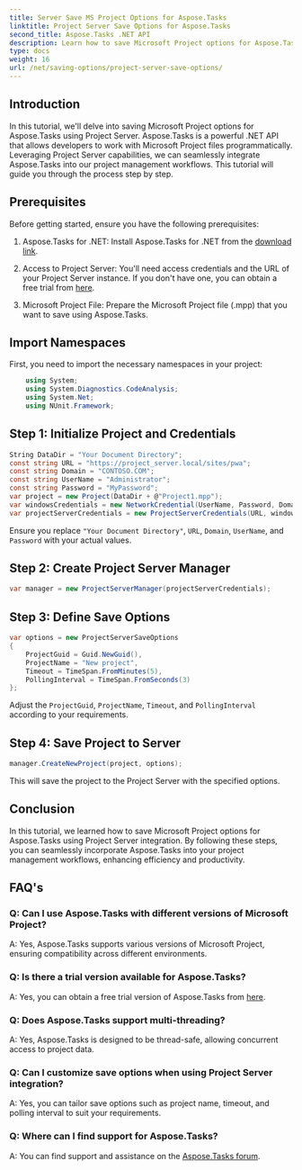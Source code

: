 ```yaml
---
title: Server Save MS Project Options for Aspose.Tasks
linktitle: Project Server Save Options for Aspose.Tasks
second_title: Aspose.Tasks .NET API
description: Learn how to save Microsoft Project options for Aspose.Tasks using Project Server integration. Enhance your project management workflows.
type: docs
weight: 16
url: /net/saving-options/project-server-save-options/
---
```

## Introduction
In this tutorial, we'll delve into saving Microsoft Project options for Aspose.Tasks using Project Server. Aspose.Tasks is a powerful .NET API that allows developers to work with Microsoft Project files programmatically. Leveraging Project Server capabilities, we can seamlessly integrate Aspose.Tasks into our project management workflows. This tutorial will guide you through the process step by step.
## Prerequisites
Before getting started, ensure you have the following prerequisites:
1. Aspose.Tasks for .NET: Install Aspose.Tasks for .NET from the [download link](https://releases.aspose.com/tasks/net/).
   
2. Access to Project Server: You'll need access credentials and the URL of your Project Server instance. If you don't have one, you can obtain a free trial from [here](https://releases.aspose.com/).
3. Microsoft Project File: Prepare the Microsoft Project file (.mpp) that you want to save using Aspose.Tasks.

## Import Namespaces
First, you need to import the necessary namespaces in your project:
```csharp
    using System;
    using System.Diagnostics.CodeAnalysis;
    using System.Net;
    using NUnit.Framework;
```
## Step 1: Initialize Project and Credentials
```csharp
String DataDir = "Your Document Directory";
const string URL = "https://project_server.local/sites/pwa";
const string Domain = "CONTOSO.COM";
const string UserName = "Administrator";
const string Password = "MyPassword";
var project = new Project(DataDir + @"Project1.mpp");
var windowsCredentials = new NetworkCredential(UserName, Password, Domain);
var projectServerCredentials = new ProjectServerCredentials(URL, windowsCredentials);
```
Ensure you replace `"Your Document Directory"`, `URL`, `Domain`, `UserName`, and `Password` with your actual values.
## Step 2: Create Project Server Manager
```csharp
var manager = new ProjectServerManager(projectServerCredentials);
```
## Step 3: Define Save Options
```csharp
var options = new ProjectServerSaveOptions
{
    ProjectGuid = Guid.NewGuid(),
    ProjectName = "New project",
    Timeout = TimeSpan.FromMinutes(5),
    PollingInterval = TimeSpan.FromSeconds(3)
};
```
Adjust the `ProjectGuid`, `ProjectName`, `Timeout`, and `PollingInterval` according to your requirements.
## Step 4: Save Project to Server
```csharp
manager.CreateNewProject(project, options);
```
This will save the project to the Project Server with the specified options.

## Conclusion
In this tutorial, we learned how to save Microsoft Project options for Aspose.Tasks using Project Server integration. By following these steps, you can seamlessly incorporate Aspose.Tasks into your project management workflows, enhancing efficiency and productivity.
## FAQ's
### Q: Can I use Aspose.Tasks with different versions of Microsoft Project?
A: Yes, Aspose.Tasks supports various versions of Microsoft Project, ensuring compatibility across different environments.
### Q: Is there a trial version available for Aspose.Tasks?
A: Yes, you can obtain a free trial version of Aspose.Tasks from [here](https://releases.aspose.com/).
### Q: Does Aspose.Tasks support multi-threading?
A: Yes, Aspose.Tasks is designed to be thread-safe, allowing concurrent access to project data.
### Q: Can I customize save options when using Project Server integration?
A: Yes, you can tailor save options such as project name, timeout, and polling interval to suit your requirements.
### Q: Where can I find support for Aspose.Tasks?
A: You can find support and assistance on the [Aspose.Tasks forum](https://forum.aspose.com/c/tasks/15).

